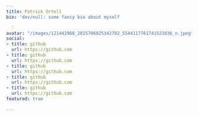 ```yaml
---
title: Patrick Ortell
bio: 'dev/null: some fancy bio about myself

  '
avatar: "/images/121442968_2815706025342792_5544117761741521036_n.jpeg"
social:
- title: github
  url: https://github.com
- title: github
  url: https://github.com
- title: github
  url: https://github.com
- title: github
  url: https://github.com
- title: github
  url: https://github.com
featured: true

---
```

